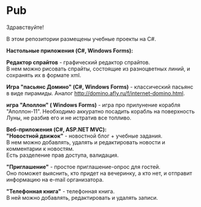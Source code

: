 # Pub
Здравствуйте!

В этом репозитории размещены учебные проекты на C#.

<b>Настольные приложения (C#, Windows Forms):</b><br>

<b>Редактор спрайтов</b> - графический редактор спрайтов.<br>
В нем можно рисовать спрайты, состоящие из разноцветных линий, и сохранять их в формате xml. 

<b>Игра "пасьянс Домино" (C#, Windows Forms)</b> - классический пасьянс в виде пирамиды.
Аналог http://domino.afly.ru/f/internet-domino.html.

<b>игра "Аполлон" ( Windows Forms)</b> - игра про прилунение корабля "Аполлон-11".
Необходимо аккуратно посадить корабль на поверхность Луны, не разбив его и не истратив все топливо.


<b>Веб-приложения (C#, ASP.NET MVC):</b><br>
<b>"Новостной движок"</b> - новостной блог + учебные задания.<br>
В нем можно добавлять, удалять и редактировать новости и комментарии к новостям.<br>
Есть разделение прав доступа, валидация.

<b>"Приглашение"</b> - простое приглашение-опрос для гостей.<br>
Оно поможет выяснить, кто придет на вечеринку, а кто нет, и отправит информацию на e-mail организатора.

<b>"Телефонная книга"</b> - телефонная книга.<br>
В ней можно добавлять, редактировать и удалять записи.